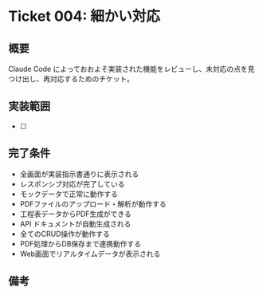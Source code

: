 # Ticket 004: 細かい対応

## 概要

Claude Code によっておおよそ実装された機能をレビューし、未対応の点を見つけ出し、再対応するためのチケット。

## 実装範囲

- [ ]

## 完了条件

- 全画面が実装指示書通りに表示される
- レスポンシブ対応が完了している
- モックデータで正常に動作する
- PDFファイルのアップロード・解析が動作する
- 工程表データからPDF生成ができる
- API ドキュメントが自動生成される
- 全てのCRUD操作が動作する
- PDF処理からDB保存まで連携動作する
- Web画面でリアルタイムデータが表示される

## 備考
